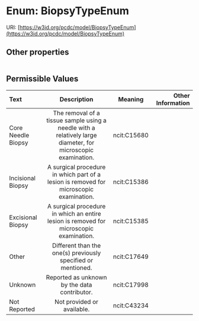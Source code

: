 
# Enum: BiopsyTypeEnum




URI: [https://w3id.org/pcdc/model/BiopsyTypeEnum](https://w3id.org/pcdc/model/BiopsyTypeEnum)


## Other properties

|  |  |  |
| --- | --- | --- |

## Permissible Values

| Text | Description | Meaning | Other Information |
| :--- | :---: | :---: | ---: |
| Core Needle Biopsy | The removal of a tissue sample using a needle with a relatively large diameter, for microscopic examination. | ncit:C15680 |  |
| Incisional Biopsy | A surgical procedure in which part of a lesion is removed for microscopic examination. | ncit:C15386 |  |
| Excisional Biopsy | A surgical procedure in which an entire lesion is removed for microscopic examination. | ncit:C15385 |  |
| Other | Different than the one(s) previously specified or mentioned. | ncit:C17649 |  |
| Unknown | Reported as unknown by the data contributor. | ncit:C17998 |  |
| Not Reported | Not provided or available. | ncit:C43234 |  |

